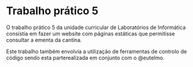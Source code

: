 
# Trabalho prático 5

O trabalho prático 5 da unidade curricular de Laboratórios de Informática consistia em fazer um website com páginas estáticas que permitisse consultar a ementa da cantina.

Este trabalho também envolvia a utilização de ferramentas de controlo de código sendo esta parterealizada em conjunto com o @eutelmo.

